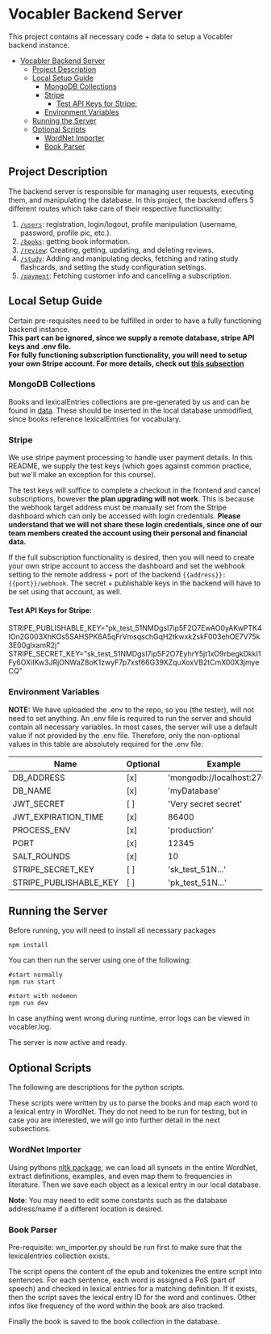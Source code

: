 # Vocabler Backend Server
This project contains all necessary code + data to setup a Vocabler backend instance.

- [Vocabler Backend Server](#vocabler-backend-server)
  - [Project Description](#project-description)
  - [Local Setup Guide](#local-setup-guide)
    - [MongoDB Collections](#mongodb-collections)
    - [Stripe](#stripe)
      - [Test API Keys for Stripe:](#test-api-keys-for-stripe)
    - [Environment Variables](#environment-variables)
  - [Running the Server](#running-the-server)
  - [Optional Scripts](#optional-scripts)
    - [WordNet Importer](#wordnet-importer)
    - [Book Parser](#book-parser)


## Project Description
The backend server is responsible for managing user requests, executing them, and manipulating the database.
In this project, the backend offers 5 different routes which take care of their respective functionality:

1. [``/users``](./src/routes/userRoute.js): registration, login/logout, profile manipulation (username, password, profile pic, etc.).
2. [``/books``](./src/routes/bookRoute.js): getting book information.
3. [``/review``](./src/routes/reviewRoute.js): Creating, getting, updating, and deleting reviews.
4. [``/study``](./src/routes/studyRoute.js): Adding and manipulating decks, fetching and rating study flashcards, and setting the study configuration settings.
5. [``/payment``](./src/routes/paymentRoute.js): Fetching customer info and cancelling a subscription.


## Local Setup Guide
Certain pre-requisites need to be fulfilled in order to have a fully functioning backend instance.\
**This part can be ignored, since we supply a remote database, stripe API keys and .env file.\
For fully functioning subscription functionality, you will need to setup your own Stripe account. For more details, check out [this subsection](#stripe)**

### MongoDB Collections
Books and lexicalEntries collections are pre-generated by us and can be found in [data](./data/collections/). These should be inserted in the local database unmodified, since books reference lexicalEntries for vocabulary.

### Stripe
We use stripe payment processing to handle user payment details. 
In this README, we supply the test keys (which goes against common practice, but we'll make an exception for this course).

The test keys will suffice to complete a checkout in the frontend and cancel subscriptions, however **the plan upgrading will not work**.
This is because the webhook target address must be manually set from the Stripe dashboard which can only be accessed with login credentials.
**Please understand that we will not share these login credentials, since one of our team members created the account using their personal and financial data.**

If the full subscription functionality is desired, then you will need to create your own stripe account to access the dashboard and set the webhook setting to the remote address + port of the backend ```{{address}}:{{port}}/webhook```. The secret + publishable keys in the backend will have to be set using that account, as well.

#### Test API Keys for Stripe:
 STRIPE_PUBLISHABLE_KEY="pk_test_51NMDgsI7ip5F2O7EwAO0yAKwPTK4IOn2G003XhKOs5SAHSPK6A5qFrVmsqschGqH2tkwxk2skF003ehOE7V75k3E00glxamR2j"
STRIPE_SECRET_KEY="sk_test_51NMDgsI7ip5F2O7EyhrY5jt1xO9rbegkDkkI1Fy6OXiIKw3JRjONWaZ8oK1zwyF7p7xsf66G39XZquXoxVB2tCmX00X3jmyeCQ"

### Environment Variables
**NOTE:** We have uploaded the .env to the repo, so you (the tester), will not need to set anything.
An .env file is required to run the server and should contain all necessary variables.
In most cases, the server will use a default value if not provided by the .env file. Therefore, only the non-optional values in this table are absolutely required for the .env file:

| Name                   | Optional | Example                     | Default                     |
|------------------------|----------|-----------------------------|-----------------------------|
| DB_ADDRESS             | [x]        | 'mongodb://localhost:27017' | 'mongodb://localhost:27017' |
| DB_NAME                | [x]        | 'myDatabase'                | 'vocablerDB'                |
| JWT_SECRET             | [ ]        | 'Very secret secret'        |                             |
| JWT_EXPIRATION_TIME    | [x]        | 86400                       | 86400                       |
| PROCESS_ENV            | [x]        | 'production'                | 'development'               |
| PORT                   | [x]        | 12345                       | 8081                        |
| SALT_ROUNDS            | [x]        | 10                          | 10                          |
| STRIPE_SECRET_KEY      | [ ]        | 'sk_test_51N...'            |                             |
| STRIPE_PUBLISHABLE_KEY | [ ]        | 'pk_test_51N...'            |                             |

## Running the Server
Before running, you will need to install all necessary packages
```
npm install
```
You can then run the server using one of the following: 
```
#start normally
npm run start

#start with nodemon
npm run dev
```
In case anything went wrong during runtime, error logs can be viewed in vocabler.log.

The server is now active and ready.

## Optional Scripts
The following are descriptions for the python scripts.

These scripts were written by us to parse the books and map each word to a lexical entry in WordNet. They do not need to be run for testing, but in case you are interested, we will go into further detail in the next subsections.

### WordNet Importer
Using pythons [nltk package](https://www.nltk.org/), we can load all synsets in the entire WordNet, extract definitions, examples, and even map them to frequencies in literature. Then we save each object as a lexical entry in our local database.

**Note**: You may need to edit some constants such as the database address/name if a different location is desired.

### Book Parser
Pre-requisite: wn_importer.py should be run first to make sure that the lexicalentries collection exists.

The script opens the content of the epub and tokenizes the entire script into sentences. For each sentence, each word is assigned a PoS (part of speech) and checked in lexical entries for a matching definition. If it exists, then the script saves the lexical entry ID for the word and continues.
Other infos like frequency of the word within the book are also tracked.

Finally the book is saved to the book collection in the database.